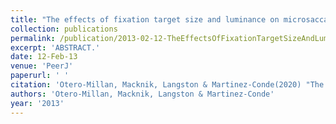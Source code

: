 ```yaml
---
title: "The effects of fixation target size and luminance on microsaccades and square-wave jerks."
collection: publications
permalink: /publication/2013-02-12-TheEffectsOfFixationTargetSizeAndLuminanceOnMicrosaccadesAndSqu
excerpt: 'ABSTRACT.'
date: 12-Feb-13
venue: 'PeerJ'
paperurl: ' '
citation: 'Otero-Millan, Macknik, Langston & Martinez-Conde(2020) "The effects of fixation target size and luminance on microsaccades and square-wave jerks." PeerJ. 2013 Feb 12;1:e9. '
authors: 'Otero-Millan, Macknik, Langston & Martinez-Conde'
year: '2013'
---
```


